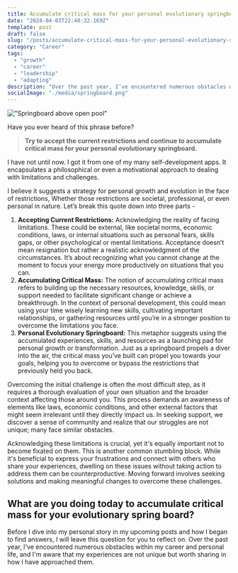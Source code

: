 ```yaml
---
title: Accumulate critical mass for your personal evolutionary springboard
date: "2024-04-03T22:40:32.169Z"
template: post
draft: false
slug: "/posts/accumulate-critical-mass-for-your-personal-evolutionary-springboard"
category: "Career"
tags:
  - "growth"
  - "career"
  - "leadership"
  - "adapting"
description: "Over the past year, I’ve encountered numerous obstacles within my career and personal life, and I’m aware that my experiences are not unique but worth sharing in how I have approached them. This quote helped me put things in perspective to start building a plan on overcoming those obstacles."
socialImage: "./media/springboard.png"
---
```


!["Springboard above open pool"](/media/springboard.png)


Have you ever heard of this phrase before?

> **Try to accept the current restrictions and continue to accumulate critical mass for your personal evolutionary springboard.**

I have not until now. I got it from one of my many self-development apps. It encapsulates a philosophical or even a motivational approach to dealing with limitations and challenges.

I believe it suggests a strategy for personal growth and evolution in the face of restrictions, Whether those restrictions are societal, professional, or even personal in nature. Let’s break this quote down into three parts -

1.  **Accepting Current Restrictions:** Acknowledging the reality of facing limitations. These could be external, like societal norms, economic conditions, laws, or internal situations such as personal fears, skills gaps, or other psychological or mental limitations. Acceptance doesn’t mean resignation but rather a realistic acknowledgment of the circumstances. It’s about recognizing what you cannot change at the moment to focus your energy more productively on situations that you can.
2.  **Accumulating Critical Mass:** The notion of accumulating critical mass refers to building up the necessary resources, knowledge, skills, or support needed to facilitate significant change or achieve a breakthrough. In the context of personal development, this could mean using your time wisely learning new skills, cultivating important relationships, or gathering resources until you’re in a stronger position to overcome the limitations you face.
3.  **Personal Evolutionary Springboard:** This metaphor suggests using the accumulated experiences, skills, and resources as a launching pad for personal growth or transformation. Just as a springboard propels a diver into the air, the critical mass you’ve built can propel you towards your goals, helping you to overcome or bypass the restrictions that previously held you back.

Overcoming the initial challenge is often the most difficult step, as it requires a thorough evaluation of your own situation and the broader context affecting those around you. This process demands an awareness of elements like laws, economic conditions, and other external factors that might seem irrelevant until they directly impact us. In seeking support, we discover a sense of community and realize that our struggles are not unique; many face similar obstacles.

Acknowledging these limitations is crucial, yet it's equally important not to become fixated on them. This is another common stumbling block. While it's beneficial to express your frustrations and connect with others who share your experiences, dwelling on these issues without taking action to address them can be counterproductive. Moving forward involves seeking solutions and making meaningful changes to overcome these challenges.

## What are you doing today to accumulate critical mass for your evolutionary spring board?

Before I dive into my personal story in my upcoming posts and how I began to find answers, I will leave this question for you to reflect on. Over the past year, I've encountered numerous obstacles within my career and personal life, and I'm aware that my experiences are not unique but worth sharing in how I have approached them.